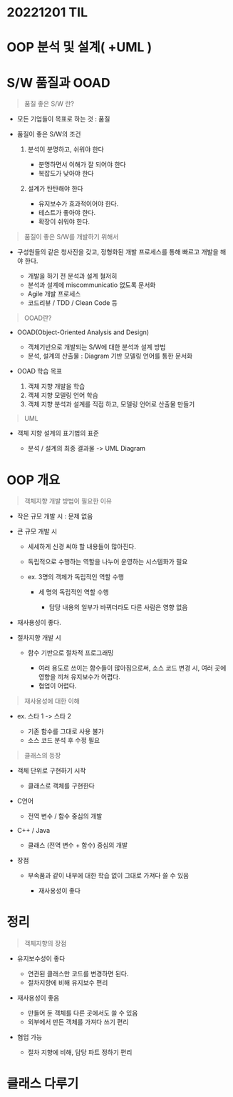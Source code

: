 # 20221201 TIL

# OOP 분석 및 설계( +UML )

# S/W 품질과 OOAD

> 품질 좋은 S/W 란?

- 모든 기업들이 목표로 하는 것 : 품질

- 품질이 좋은 S/W의 조건

  1. 분석이 분명하고, 쉬워야 한다

     - 분명하면서 이해가 잘 되어야 한다
     - 복잡도가 낮아야 한다

  2. 설계가 탄탄해야 한다

     - 유지보수가 효과적이어야 한다.
     - 테스트가 좋아야 한다.
     - 확장이 쉬워야 한다.

> 품질이 좋은 S/W를 개발하기 위해서

- 구성원들의 같은 청사진을 갖고, 정형화된 개발 프로세스를 통해 빠르고 개발을 해야 한다.

  - 개발을 하기 전 분석과 설계 철저히
  - 분석과 설계에 miscommunicatio 없도록 문서화
  - Agile 개발 프로세스
  - 코드리뷰 / TDD / Clean Code 등

> OOAD란?

- OOAD(Object-Oriented Analysis and Design)

  - 객체기반으로 개발되는 S/W에 대한 분석과 설계 방법
  - 분석, 설계의 산출물 : Diagram 기반 모델링 언어를 통한 문서화

- OOAD 학습 목표

  1. 객체 지향 개발을 학습
  2. 객체 지향 모델링 언어 학습
  3. 객체 지향 분석과 설계를 직접 하고, 모델링 언어로 산출물 만들기

> UML

- 객체 지향 설계의 표기법의 표준

  - 분석 / 설계의 최종 결과물 -> UML Diagram

# OOP 개요

> 객체지향 개발 방법이 필요한 이유

- 작은 규모 개발 시 : 문제 없음
- 큰 규모 개발 시

  - 세세하게 신경 써야 할 내용들이 많아진다.
  - 독립적으로 수행하는 역할을 나누어 운영하는 시스템화가 필요

  - ex. 3명의 객체가 독립적인 역할 수행

    - 세 명의 독립적인 역할 수행

      - 담당 내용의 일부가 바뀌더라도 다른 사람은 영향 없음

- 재사용성이 좋다.

- 절차지향 개발 시

  - 함수 기반으로 절차적 프로그래밍

    - 여러 용도로 쓰이는 함수들이 많아짐으로써, 소스 코드 변경 시, 여러 곳에 영향을 끼쳐 유지보수가 어렵다.
    - 협업이 어렵다.

> 재사용성에 대한 이해

- ex. 스타 1 -> 스타 2

  - 기존 함수를 그대로 사용 불가
  - 소스 코드 분석 후 수정 필요

> 클래스의 등장

- 객체 단위로 구현하기 시작

  - 클래스로 객체를 구현한다

- C언어

  - 전역 변수 / 함수 중심의 개발

- C++ / Java

  - 클래스 (전역 변수 + 함수) 중심의 개발

- 장점

  - 부속품과 같이 내부에 대한 학습 없이 그대로 가져다 쓸 수 있음

    - 재사용성이 좋다

# 정리 

> 객체지향의 장점

- 유지보수성이 좋다

  - 연관된 클래스만 코드를 변경하면 된다.
  - 절차지향에 비해 유지보수 편리

- 재사용성이 좋음

  - 만들어 둔 객체를 다른 곳에서도 쓸 수 있음
  - 외부에서 만든 객체를 가져다 쓰기 편리

- 협업 가능

  - 절차 지향에 비해, 담당 파트 정하기 편리

# 클래스 다루기

